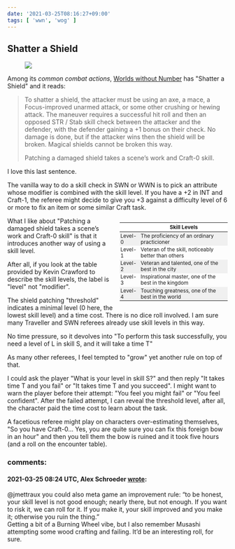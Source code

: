 ```yaml
---
date: '2021-03-25T08:16:27+09:00'
tags: [ 'wwn', 'wog' ]
---
```


## Shatter a Shield

<figure class="right">
<a href="images/20210325_shield.jpg"><img src="images/20210325_shield.jpg" loading="lazy" /></a>
<figcaption>
</figcaption>
</figure>

Among its _common combat actions_, [Worlds without Number](https://www.drivethrurpg.com/product/348791/Worlds-Without-Number?affiliate_id=2746229) has "Shatter a Shield" and it reads:

> To shatter a shield, the attacker must be using an axe, a mace, a Focus-improved unarmed attack, or some other crushing or hewing attack. The maneuver requires a successful hit roll and then an opposed STR / Stab skill check between the attacker and the defender, with the defender gaining a +1 bonus on their check. No damage is done, but if the attacker wins then the shield will be broken.  Magical shields cannot be broken this way.
>
> Patching a damaged shield takes a scene’s work and Craft-0 skill.

I love this last sentence.

The vanilla way to do a skill check in SWN or WWN is to pick an attribute whose modifier is combined with the skill level. If you have a +2 in INT and Craft-1, the referee might decide to give you +3 against a difficulty level of 6 or more to fix an item or some similar Craft task.

<style>
#ta20210325 { margin-bottom: 1.47em; font-size: 84%; float: right; max-width: 49%; margin-left: 0.91em; }
#ta20210325 th { text-align: center; background-color: white; }
#ta20210325 tr:nth-child(odd) { background-color: #f0f0f0; }
#ta20210325 td { padding: 0.14em; padding-right: 0.28em; }
</style>

<table id="ta20210325">
<thead><tr><th></th><th>Skill Levels</th></tr></thead>
<tbody>
<tr><td>Level-0</td>
<td>The proficiency of an ordinary practicioner</td></tr>
<tr><td>Level-1</td>
<td>Veteran of the skill, noticeably better than others</td></tr>
<tr><td>Level-2</td>
<td>Veteran and talented, one of the best in the city</td></tr>
<tr><td>Level-3</td>
<td>Inspirational master, one of the best in the kingdom</td></tr>
<tr><td>Level-4</td>
<td>Touching greatness, one of the best in the world</td></tr>
</tbody>
</table>

What I like about "Patching a damaged shield takes a scene’s work and Craft-0 skill" is that it introduces another way of using a skill level.

After all, if you look at the table provided by Kevin Crawford to describe the skill levels, the label is "level" not "modifier".

The shield patching "threshold" indicates a minimal level (0 here, the lowest skill level) and a time cost. There is no dice roll involved. I am sure many Traveller and SWN referees already use skill levels in this way.

No time pressure, so it devolves into "To perform this task successfully, you need a level of L in skill S, and it will take a time T"

As many other referees, I feel tempted to "grow" yet another rule on top of that.

I could ask the player "What is your level in skill S?" and then reply "It takes time T and you fail" or "It takes time T and you succeed". I might want to warn the player before their attempt: "You feel you might fail" or "You feel confident". After the failed attempt, I can reveal the threshold level, after all, the character paid the time cost to learn about the task.

A facetious referee might play on characters over-estimating themselves, "So you have Craft-0... Yes, you are quite sure you can fix this foreign bow in an hour" and then you tell them the bow is ruined and it took five hours (and a roll on the encounter table).

<div class="comments">
<h3>comments:</h3>
<h4>2021-03-25 08:24 UTC, Alex Schroeder <a href="https://tabletop.social/@kensanata/105950182305768325">wrote</a>:</h4>
<p>
@jmettraux you could also meta game an improvement rule: “to be honest, your skill level is not good enough; nearly there, but not enough. If you want to risk it, we can roll for it. If you make it, your skill improved and you make it; otherwise you ruin the thing.”<br/>
Getting a bit of a Burning Wheel vibe, but I also remember Musashi attempting some wood crafting and failing. It’d be an interesting roll, for sure.
</p>
</div>

<!--
<iframe src="https://tabletop.social/@kensanata/105950182305768325/embed" class="mastodon-embed" style="margin-top: 1.4em; width: 100%; border: 0; transform: scale(0.7); transform-origin: right;"></iframe><script src="https://tabletop.social/embed.js" async="async"></script>
-->

